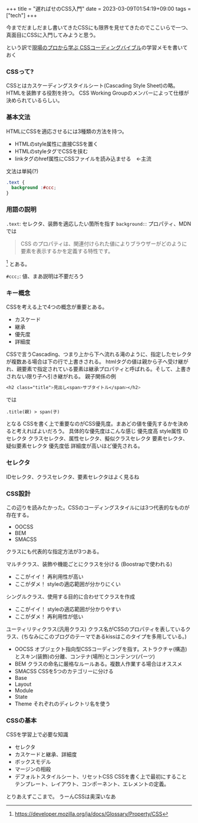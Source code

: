 +++
title = "遅ればせのCSS入門"
date = 2023-03-09T01:54:19+09:00
tags = ["tech"]
+++

今までだましだまし書いてきたCSSにも限界を見せてきたのでここいらで一つ、真面目にCSSに入門してみようと思う。

という訳で[現場のプロから学ぶ CSSコーディングバイブル](https://book.mynavi.jp/ec/products/detail/id=123749)の学習メモを書いておく

### CSSって?
CSSとはカスケーディングスタイルシート(Cascading Style Sheet)の略。HTMLを装飾する役割を持つ。
CSS Working Groupのメンバーによって仕様が決められているらしい。

### 基本文法
HTMLにCSSを適応させるには3種類の方法を持つ。
- HTMLのstyle属性に直接CSSを置く
- HTMLのstyleタグでCSSを挟む
- linkタグのhref属性にCSSファイルを読み込ませる　←主流

文法は単純(?)
```css
.text {
  background :#ccc;
}
```
### 用語の説明
`.text`: セレクタ、装飾を適応したい箇所を指す
`background:`: プロパティ、MDNでは
>CSS のプロパティは、関連付けられた値によりブラウザーがどのように要素を表示するかを定義する特性です。

[^a] とある。
[^a]: https://developer.mozilla.org/ja/docs/Glossary/Property/CSS

`#ccc;`: 値、まあ説明は不要だろう

### キー概念
CSSを考える上で4つの概念が重要とある。
- カスケード
- 継承
- 優先度
- 詳細度

CSSで言うCascading、つまり上から下へ流れる滝のように、指定したセレクタが複数ある場合は下の行で上書きされる。
htmlタグの値は親から子へ受け継がれ、親要素で指定されている要素は継承プロパティと呼ばれる。そして、上書きされない限り子へ引き継がれる。
親子関係の例
```css
<h2 class="title">見出し<span>サブタイトル</span></h2>
```
では
~~~~~
.title(親) > span(子)
~~~~~
となる
CSSを書く上で重要なのがCSS優先度。まあどの値を優先するかを決めると考えればよいだろう。
具体的な優先度はこんな感じ
優先度高
style属性
IDセレクタ
クラスセレクタ、属性セレクタ、擬似クラスセレクタ
要素セレクタ、疑似要素セレクタ
優先度低
詳細度が高いほど優先される。
### セレクタ
IDセレクタ、クラスセレクタ、要素セレクタはよく見るね

### CSS設計
この辺りを読みたかった。CSSのコーディングスタイルには3つ代表的なものが存在する。
- OOCSS
- BEM
- SMACSS

クラスにも代表的な指定方法が3つある。

マルチクラス、装飾や機能ごとにクラスを分ける
(Boostrapで使われる)
- ここがイイ！
再利用性が高い
- ここがダメ！
styleの適応範囲が分かりにくい

シングルクラス、使用する目的に合わせてクラスを作成
- ここがイイ！
styleの適応範囲が分かりやすい
- ここがダメ！
再利用性が低い

ユーティリティクラス(汎用クラス)
クラス名がCSSのプロパティを表しているクラス、(ちなみにこのブログのテーマであるkissはこのタイプを多用している。)

- OOCSS
オブジェクト指向型CSSコーディングを指す。ストラクチャ(構造)とスキン(装飾)の分離、コンテナ(場所)とコンテンツ(パーツ)
- BEM
クラスの命名に厳格なルールある。複数人作業する場合はオススメ
- SMACSS
CSSを5つのカテゴリーに分ける
- Base
- Layout
- Module
- State
- Theme
それぞれのディレクトリ名を使う

### CSSの基本
CSSを学習上で必要な知識
- セレクタ
- カスケードと継承、詳細度
- ボックスモデル
- マージンの相殺
- デフォルトスタイルシート、リセットCSS
CSSを書く上で最初にすること
テンプレート、レイアウト、コンポーネント、エレメントの定義。

とりあえずここまで。
うーんCSSは奥深いなあ